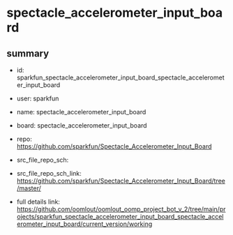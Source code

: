 # spectacle_accelerometer_input_board
 
## summary 
* id: sparkfun_spectacle_accelerometer_input_board_spectacle_accelerometer_input_board
* user: sparkfun
* name: spectacle_accelerometer_input_board
* board: spectacle_accelerometer_input_board
* repo: https://github.com/sparkfun/Spectacle_Accelerometer_Input_Board



* src_file_repo_sch: 
* src_file_repo_sch_link: https://github.com/sparkfun/Spectacle_Accelerometer_Input_Board/tree/master/
* full details link: https://github.com/oomlout/oomlout_oomp_project_bot_v_2/tree/main/projects/sparkfun_spectacle_accelerometer_input_board_spectacle_accelerometer_input_board/current_version/working  







